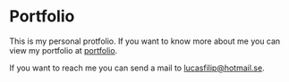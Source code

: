# Portfolio

This is my personal protfolio. If you want to know more about me you can view my portfolio at [portfolio](https://portfolio-lucas-andersson.vercel.app).

If you want to reach me you can send a mail to [lucasfilip@hotmail.se](mailto:lucasfilip@hotmail.se).
